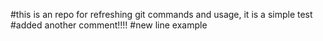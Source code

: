 #this is an repo for refreshing git commands and usage, it is a simple test
#added another comment!!!!
#new line example